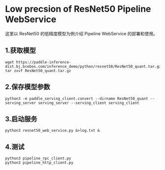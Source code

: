 # Low precsion of ResNet50 Pipeline WebService

这里以 ResNet50 的低精度模型为例介绍 Pipeline WebService 的部署和使用。

## 1.获取模型
```
wget https://paddle-inference-dist.bj.bcebos.com/inference_demo/python/resnet50/ResNet50_quant.tar.gz
tar zxvf ResNet50_quant.tar.gz
```

## 2.保存模型参数
```
python3 -m paddle_serving_client.convert --dirname ResNet50_quant --serving_server serving_server --serving_client serving_client
```

## 3.启动服务
```
python3 resnet50_web_service.py &>log.txt &
```

## 4.测试
```
python3 pipeline_rpc_client.py
python3 pipeline_http_client.py
```
